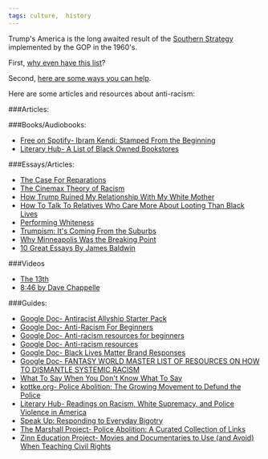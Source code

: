 ```yaml
---
tags: culture,  history
---
```


Trump's America is the long awaited result of the [Southern Strategy](https://www.thenation.com/article/archive/exclusive-lee-atwaters-infamous-1981-interview-southern-strategy/) implemented by the GOP in the 1960's. 

First, [why even have this list](https://www.vulture.com/2020/06/anti-racist-reading-lists-what-are-they-for.html)? 

Second, [here are some ways you can help](https://blacklivesmatters.carrd.co/).

Here are some articles and resources about anti-racism: 

###Articles:  



###Books/Audiobooks:  
*   [Free on Spotify- Ibram Kendi: Stamped From the Beginning](https://open.spotify.com/album/6PzcVM8Z1GMqeGlMBQ6ikX?si=G-3uabQhQaCTd3-q5mgeYA)  
*   [Literary Hub- A List of Black Owned Bookstores](https://lithub.com/you-can-order-today-from-these-black-owned-independent-bookstores/)


###Essays/Articles:  
*   [The Case For Reparations](https://www.theatlantic.com/magazine/archive/2014/06/the-case-for-reparations/361631/)
*   [The Cinemax Theory of Racism](https://whatever.scalzi.com/2016/11/10/the-cinemax-theory-of-racism/)  
*   [How Trump Ruined My Relationship With My White Mother](https://verysmartbrothas.theroot.com/how-trump-ruined-my-relationship-with-my-white-mother-1797935049)
*   [How To Talk To Relatives Who Care More About Looting Than Black Lives](https://www.vice.com/en_us/article/y3zvgv/how-to-talk-to-relatives-who-care-more-about-looting-than-black-lives)
*   [Performing Whiteness](https://www.theparisreview.org/blog/2020/06/08/the-performance-of-white-bodies/?src=longreads&mc_cid=8f5f38b1e8&mc_eid=caf549b38c)  
*   [Trumpism: It's Coming From the Suburbs](https://www.thenation.com/article/trumpism-its-coming-from-the-suburbs/)  
*   [Why Minneapolis Was the Breaking Point](https://www.theatlantic.com/politics/archive/2020/06/wesley-lowery-george-floyd-minneapolis-black-lives/612391/?mc_cid=8f5f38b1e8&mc_eid=caf549b38c)  
*   [10 Great Essays By James Baldwin](https://tetw.org/post/189189895385/10-great-essays-by-james-baldwin)

###Videos
*   [The 13th](https://www.youtube.com/watch?v=krfcq5pF8u8)
*   [8:46 by Dave Chappelle](https://www.youtube.com/watch?v=3tR6mKcBbT4&t=2s)

###Guides:  

*   [Google Doc- Antiracist Allyship Starter Pack](https://docs.google.com/spreadsheets/d/1bUJrgX8vspyy7YttiEC2vD0DawrpPYiZs94V0ov7qZQ/htmlview?utm_source=Internet+Brunch&utm_campaign=7b028f6dfd-EMAIL_CAMPAIGN_2019_09_12_01_00_COPY_01&utm_medium=email&utm_term=0_fb5e40aa73-7b028f6dfd-490913537&mc_cid=7b028f6dfd&mc_eid=27588c5aec)  
*   [Google Doc- Anti-Racism For Beginners](https://docs.google.com/document/d/1S5uckFHCA_XZkxG0Zg5U4GQGbY_RklZARwu43fqJH0E/)  
*   [Google Doc- Anti-racism resources for beginners](https://docs.google.com/document/d/1BRlF2_zhNe86SGgHa6-VlBO-QgirITwCTugSfKie5Fs/preview?pru=AAABcpbWkcc*CBBZ_VAF1cElWQmXWJ7rig)  
*   [Google Doc- Anti-racism resources](https://docs.google.com/document/d/1hpub-jkm9cLzJWqZSsETqbE6tZ13Q0UbQz--vQ2avEc/preview?pru=AAABcpbkRzM*BeCKPCI_8cURmv4jUNaBSA)  
*   [Google Doc- Black Lives Matter Brand Responses](https://docs.google.com/presentation/d/19d2SDI4yEbkSyPnFqHNwcc7TAb_4PaVEza3FprS_2Nk/mobilepresent#slide=id.g8817a0a96d_1_7)  
*   [Google Doc- FANTASY WORLD MASTER LIST OF RESOURCES ON HOW TO DISMANTLE SYSTEMIC RACISM ](https://docs.google.com/spreadsheets/d/16CFLrMySyQR8cLTmACUKtHfc-UQ9PUA0ktLAfApydS8/htmlview?usp=sharing&pru=AAABcp-_Ugs*A0UERb4cNVY5iyroEPcoKQ&utm_source=Internet+Brunch&utm_campaign=a3ae35e6e0-EMAIL_CAMPAIGN_2019_09_12_01_00_COPY_01&utm_medium=email&utm_term=0_fb5e40aa73-a3ae35e6e0-490892833&mc_cid=a3ae35e6e0&mc_eid=96382e5ff9)
*  [What To Say When You Don't Know What To Say](https://www.instagram.com/p/CA-7y13piP6/?utm_source=Internet+Brunch&utm_campaign=a3ae35e6e0-EMAIL_CAMPAIGN_2019_09_12_01_00_COPY_01&utm_medium=email&utm_term=0_fb5e40aa73-a3ae35e6e0-490892833&mc_cid=a3ae35e6e0&mc_eid=96382e5ff9)
*   [kottke.org- Police Abolition: The Growing Movement to Defund the Police](https://kottke.org/20/06/police-abolition-defund-the-police)  
*   [Literary Hub- Readings on Racism, White Supremacy, and Police Violence in America](https://lithub.com/readings-on-racism-white-supremacy-and-police-violence-in-america/)  
*   [Speak Up: Responding to Everyday Bigotry](https://www.splcenter.org/20150125/speak-responding-everyday-bigotry)
*   [The Marshall Project- Police Abolition: A Curated Collection of Links](https://www.themarshallproject.org/records/3382-police-abolition)  
*   [Zinn Education Project- Movies and Documentaries to Use (and Avoid) When Teaching Civil Rights](https://www.zinnedproject.org/materials/two-thumbs-up/)